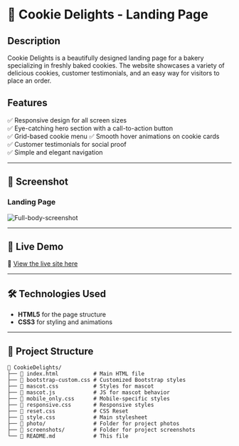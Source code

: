 # 🍪 Cookie Delights - Landing Page  

## **Description**  
Cookie Delights is a beautifully designed landing page for a bakery specializing in freshly baked cookies. The website showcases a variety of delicious cookies, customer testimonials, and an easy way for visitors to place an order.  

## **Features**  
✅ Responsive design for all screen sizes  
✅ Eye-catching hero section with a call-to-action button  
✅ Grid-based cookie menu 
✅ Smooth hover animations on cookie cards  
✅ Customer testimonials for social proof  
✅ Simple and elegant navigation  

---

## **📸 Screenshot**  

### **Landing Page**  
![Full-body-screenshot](screenshots/yourbestdream.github.io_tum-web-lab2_.png)

---

## **🚀 Live Demo**  
🔗 [View the live site here](https://yourbestdream.github.io/tum-web-lab4/)  

---

## **🛠️ Technologies Used**  
- **HTML5** for the page structure  
- **CSS3** for styling and animations   

---

## **📂 Project Structure**  

```
📁 CookieDelights/
├── 📄 index.html           # Main HTML file
├── 📄 bootstrap-custom.css # Customized Bootstrap styles
├── 📄 mascot.css           # Styles for mascot
├── 📄 mascot.js            # JS for mascot behavior
├── 📄 mobile_only.css      # Mobile-specific styles
├── 📄 responsive.css       # Responsive styles
├── 📄 reset.css            # CSS Reset
├── 📄 style.css            # Main stylesheet
├── 📂 photo/               # Folder for project photos
├── 📂 screenshots/         # Folder for project screenshots
└── 📄 README.md            # This file
```
